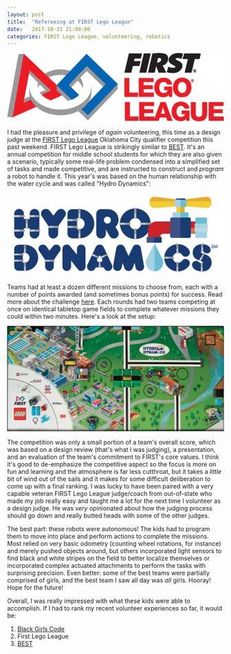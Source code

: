 ```yaml
---
layout: post
title:  "Refereeing at FIRST Lego League"
date:   2017-10-31 21:00:00 
categories: FIRST Lego League, volunteering, robotics
---
```


![FIRST Lego League Logo](https://github.com/jeremy-shannon/jeremy-shannon.github.io/blob/master/images/first_lego_league/fll_logo.gif?raw=true)

I had the pleasure and privilege of *again* volunteering, this time as a design judge at the [FIRST Lego League](www.firstlegoleague.org/) Oklahoma City qualifier competition this past weekend. FIRST Lego League is strikingly similar to [BEST](http://jeremyshannon.com/2017/10/31/OKBEST.html). It's an annual competition for middle school students for which they are also given a scenario, typically some real-life problem condensed into a simplified set of tasks and made competitive, and are instructed to construct and *program* a robot to handle it. This year's was based on the human relationship with the water cycle and was called "Hydro Dynamics":

![Hydro Dynamics Logo](https://github.com/jeremy-shannon/jeremy-shannon.github.io/blob/master/images/first_lego_league/hydro_dynamics_logo.jpg?raw=true)

Teams had at least a dozen different missions to choose from, each with a number of points awarded (and sometimes bonus points) for success. Read more about the challenge [here](http://www.firstlegoleague.org/challenge#block-block-19). Each rounds had two teams competing at once on identical tabletop game fields to complete whatever missions they could within two minutes. Here's a look at the setup:

![Hydro Dynamics game field](https://github.com/jeremy-shannon/jeremy-shannon.github.io/blob/master/images/first_lego_league/play_field.jpg?raw=true)

The competition was only a small portion of a team's overall score, which was based on a design review (that's what I was judging), a presentation, and an evaluation of the team's commitment to FIRST's core values. I think it's good to de-emphasize the competitive aspect so the focus is more on fun and learning and the atmosphere is far less cutthroat, but it takes a *little* bit of wind out of the sails and it makes for some difficult deliberation to come up with a final ranking. I was lucky to have been paired with a very capable veteran FIRST Lego League judge/coach from out-of-state who made my job really easy and taught me a lot for the next time I volunteer as a design judge. He was *very* opinionated about how the judging process should go down and really butted heads with some of the other judges.

The best part: these robots were autonomous! The kids had to program them to move into place and perform actions to complete the missions. Most relied on very basic odometry (counting wheel rotations, for instance) and merely pushed objects around, but others incorporated light sensors to find black and white stripes on the field to better localize themselves or incorporated complex actuated attachments to perform the tasks with surprising precision. Even better: some of the best teams were partially comprised of girls, and the best team I saw all day was *all* girls. Hooray! Hope for the future!

Overall, I was really impressed with what these kids were able to accomplish. If I had to rank my recent volunteer experiences so far, it would be:

1. [Black Girls Code](http://jeremyshannon.com/2017/05/26/BGC-Robot-Expo.html)
2. First Lego League
3. [BEST](http://jeremyshannon.com/2017/10/31/OKBEST.html)
